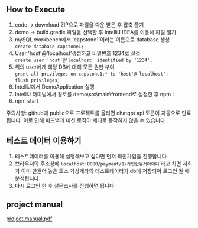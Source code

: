## How to Execute
1. code -> download ZIP으로 파일을 다운 받은 후 압축 풀기
2. demo -> build.gradle 파일을 선택한 후 IntelliJ IDEA를 이용해 파일 열기
3. mySQL workbench에서 'capstone1'이라는 이름으로 database 생성  
	```create database capstone1; ```
4. User 'host'@'localhost’생성하고 비밀번호 1234로 설정  
	```create user 'host'@'localhost' identified by '1234';```
5. 위의 user에게 해당 DB에 대해 모든 권한 부여  
	```grant all privileges on capstone1.* to 'host'@'localhost';```  
	```flush privileges;```
6. IntelliJ에서 DemoApplication 실행
7. IntelliJ 터미널에서 경로를 demo\src\main\frontend로 설정한 후 npm i
8. npm start  

주의사항: github에 public으로 프로젝트를 올리면 chatgpt api 토큰이 자동으로 만료됩니다. 이로 인해 피드백과 미션 로직이 제대로 동작하지 않을 수 있습니다.

## 테스트 데이터 이용하기
1. 테스트데이터를 이용해 실행해보고 싶다면 먼저 회원가입을 진행합니다.
2. 브라우저의 주소창에 ```localhost:8080/payment/1/가입한유저아이디``` 라고 치면 저희가 이미 만들어 놓은 토스 가상계좌의 테스트데이터가 db에 저장되어 로그인 될 때 분석됩니다.
3. 다시 로그인 한 후 설문조사를 진행하면 됩니다.

## project manual
[project manual.pdf](https://github.com/choiyukyung/Capstone1_class7_team4/files/13743405/project.manual.pdf)
